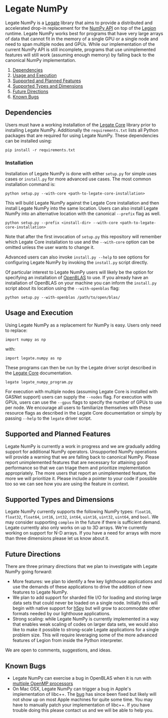 <!--
Copyright 2021 NVIDIA Corporation

Licensed under the Apache License, Version 2.0 (the "License");
you may not use this file except in compliance with the License.
You may obtain a copy of the License at

    http://www.apache.org/licenses/LICENSE-2.0

Unless required by applicable law or agreed to in writing, software
distributed under the License is distributed on an "AS IS" BASIS,
WITHOUT WARRANTIES OR CONDITIONS OF ANY KIND, either express or implied.
See the License for the specific language governing permissions and
limitations under the License.

-->

# Legate NumPy 

Legate NumPy is a [Legate](https://github.com/nv-legate/legate.core) library
that aims to provide a distributed and accelerated drop-in replacement for the 
[NumPy API](https://numpy.org/doc/stable/reference/) on top of the 
[Legion](https://legion.stanford.edu) runtime. Legate NumPy works best for 
programs that have very large arrays of data that cannot fit in the memory
of a single GPU or a single node and need to span multiple nodes and GPUs.
While our implementation of the current NumPy API is still incomplete, 
programs that use unimplemented features will still work (assuming enough
memory) by falling back to the canonical NumPy implementation.

1. [Dependencies](#dependencies)
2. [Usage and Execution](#usage-and-execution)
3. [Supported and Planned Features](#supported-and-planned-features)
4. [Supported Types and Dimensions](#supported-types-and-dimensions)
5. [Future Directions](#future-directions)
6. [Known Bugs](#known-bugs)

## Dependencies

Users must have a working installation of the 
[Legate Core](https://github.com/nv-legate/legate.core)
library prior to installing Legate NumPy. Additionally the `requirements.txt` lists 
all Python packages that are required for using Legate NumPy. These dependencies 
can be installed using:

```
pip install -r requirements.txt
```

### Installation

Installation of Legate NumPy is done with either `setup.py` for simple 
uses cases or `install.py` for more advanced use cases. The most common 
installation command is:

```
python setup.py --with-core <path-to-legate-core-installation>
```

This will build Legate NumPy against the Legate Core installation and then 
install Legate NumPy into the same location. Users can also install Legate NumPy 
into an alternative location with the canonical `--prefix` flag as well.

```
python setup.py --prefix <install-dir> --with-core <path-to-legate-core-installation>
```

Note that after the first invocation of `setup.py` this repository will remember 
which Legate Core installation to use and the `--with-core` option can be 
omitted unless the user wants to change it.

Advanced users can also invoke `install.py --help` to see options for 
configuring Legate NumPy by invoking the `install.py` script directly.

Of particular interest to Legate NumPy users will likely be the option for
specifying an installation of [OpenBLAS](https://www.openblas.net/) to use.
If you already have an installation of OpenBLAS on your machine you can 
inform the `install.py` script about its location using the `--with-openblas` flag:
```
python setup.py --with-openblas /path/to/open/blas/
```

## Usage and Execution

Using Legate NumPy as a replacement for NumPy is easy. Users only need
to replace:

```
import numpy as np
```

with:

```
import legate.numpy as np
```

These programs can then be run by the Legate driver script described in the
[Legate Core](https://github.com/nv-legate/legate.core) documentation.

```
legate legate_numpy_program.py
```

For execution with multiple nodes (assuming Legate Core is installed with GASNet support)
users can supply the `--nodes` flag. For execution with GPUs, users can use the 
`--gpus` flags to specify the number of GPUs to use per node. We encourage all users
to familiarize themselves with these resource flags as described in the Legate Core
documentation or simply by passing `--help` to the `legate` driver script.

## Supported and Planned Features

Legate NumPy is currently a work in progress and we are gradually adding support for 
additional NumPy operators. Unsupported NumPy operations will provide a
warning that we are falling back to canonical NumPy. Please report unimplemented
features that are necessary for attaining good performance so that we can triage
them and prioritize implementation appropriately. The more users that report an 
unimplemented feature, the more we will prioritize it. Please include a pointer
to your code if possible too so we can see how you are using the feature in context.

## Supported Types and Dimensions

Legate NumPy currently supports the following NumPy types: `float16`, `float32`, `float64`,
`int16`, `int32`, `int64`, `uint16`, `uint32`, `uint64`, and `bool`. We may
consider supporting `complex` in the future if there is sufficient demand.
Legate currently also only works on up to 3D arrays. We're currently working
on support for N-D arrays. If you have a need for arrays with more than three
dimensions please let us know about it.

## Future Directions

There are three primary directions that we plan to investigate 
with Legate NumPy going forward: 

* More features: we plan to identify a few key lighthouse applications
  and use the demands of these applications to drive the addition of 
  new features to Legate NumPy.
* We plan to add support for sharded file I/O for loading and
  storing large data sets that could never be loaded on a single node.
  Initially this will begin with native support for [h5py](https://www.h5py.org/)
  but will grow to accommodate other formats needed by our lighthouse
  applications.
* Strong scaling: while Legate NumPy is currently implemented in a way that
  enables weak scaling of codes on larger data sets, we would also like
  to make it possible to strong-scale Legate applications for a single
  problem size. This will require leveraging some of the more advanced
  features of Legion from inside the Python interpreter.

We are open to comments, suggestions, and ideas.

## Known Bugs

 * Legate NumPy can exercise a bug in OpenBLAS when it is run with
   [multiple OpenMP processors](https://github.com/xianyi/OpenBLAS/issues/2146)
 * On Mac OSX, Legate NumPy can trigger a bug in Apple's implementation of libc++.
   The [bug](https://bugs.llvm.org/show_bug.cgi?id=43764) has since been fixed but
   likely will not show up on most Apple machines for quite some time. You may have
   to manually patch your implementation of libc++. If you have trouble doing this
   please contact us and we will be able to help you.
